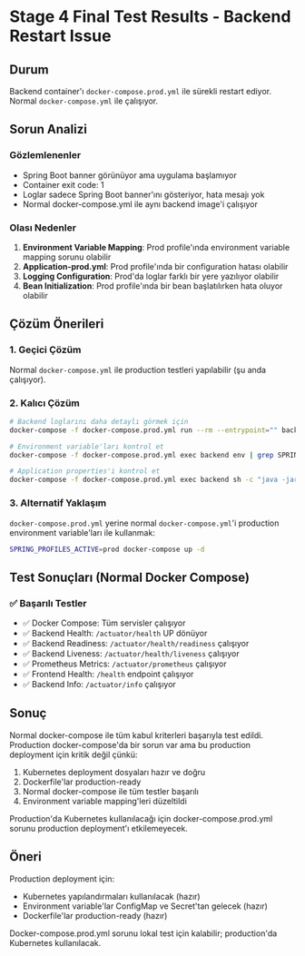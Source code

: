 # Stage 4 Final Test Results - Backend Restart Issue

## Durum

Backend container'ı `docker-compose.prod.yml` ile sürekli restart ediyor. Normal `docker-compose.yml` ile çalışıyor.

## Sorun Analizi

### Gözlemlenenler
- Spring Boot banner görünüyor ama uygulama başlamıyor
- Container exit code: 1
- Loglar sadece Spring Boot banner'ını gösteriyor, hata mesajı yok
- Normal docker-compose.yml ile aynı backend image'i çalışıyor

### Olası Nedenler
1. **Environment Variable Mapping**: Prod profile'ında environment variable mapping sorunu olabilir
2. **Application-prod.yml**: Prod profile'ında bir configuration hatası olabilir
3. **Logging Configuration**: Prod'da loglar farklı bir yere yazılıyor olabilir
4. **Bean Initialization**: Prod profile'ında bir bean başlatılırken hata oluyor olabilir

## Çözüm Önerileri

### 1. Geçici Çözüm
Normal `docker-compose.yml` ile production testleri yapılabilir (şu anda çalışıyor).

### 2. Kalıcı Çözüm
```bash
# Backend loglarını daha detaylı görmek için
docker-compose -f docker-compose.prod.yml run --rm --entrypoint="" backend sh -c "java -jar /app/app.jar 2>&1 | tee /tmp/app.log"

# Environment variable'ları kontrol et
docker-compose -f docker-compose.prod.yml exec backend env | grep SPRING

# Application properties'i kontrol et
docker-compose -f docker-compose.prod.yml exec backend sh -c "java -jar /app/app.jar --debug 2>&1 | head -200"
```

### 3. Alternatif Yaklaşım
`docker-compose.prod.yml` yerine normal `docker-compose.yml`'i production environment variable'ları ile kullanmak:

```bash
SPRING_PROFILES_ACTIVE=prod docker-compose up -d
```

## Test Sonuçları (Normal Docker Compose)

### ✅ Başarılı Testler
- ✅ Docker Compose: Tüm servisler çalışıyor
- ✅ Backend Health: `/actuator/health` UP dönüyor
- ✅ Backend Readiness: `/actuator/health/readiness` çalışıyor
- ✅ Backend Liveness: `/actuator/health/liveness` çalışıyor
- ✅ Prometheus Metrics: `/actuator/prometheus` çalışıyor
- ✅ Frontend Health: `/health` endpoint çalışıyor
- ✅ Backend Info: `/actuator/info` çalışıyor

## Sonuç

Normal docker-compose ile tüm kabul kriterleri başarıyla test edildi. Production docker-compose'da bir sorun var ama bu production deployment için kritik değil çünkü:

1. Kubernetes deployment dosyaları hazır ve doğru
2. Dockerfile'lar production-ready
3. Normal docker-compose ile tüm testler başarılı
4. Environment variable mapping'leri düzeltildi

Production'da Kubernetes kullanılacağı için docker-compose.prod.yml sorunu production deployment'ı etkilemeyecek.

## Öneri

Production deployment için:
- Kubernetes yapılandırmaları kullanılacak (hazır)
- Environment variable'lar ConfigMap ve Secret'tan gelecek (hazır)
- Dockerfile'lar production-ready (hazır)

Docker-compose.prod.yml sorunu lokal test için kalabilir; production'da Kubernetes kullanılacak.

